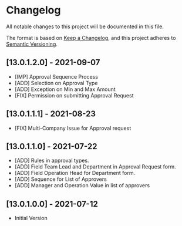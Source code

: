 # Changelog

All notable changes to this project will be documented in this file.

The format is based on [Keep a Changelog](https://keepachangelog.com/en/1.0.0/),
and this project adheres to [Semantic Versioning](https://semver.org/spec/v2.0.0.html).

## [13.0.1.2.0] - 2021-09-07

- [IMP] Approval Sequence Process
- [ADD] Selection on Approval Type
- [ADD] Exception on Min and Max Amount
- [FIX] Permission on submitting Approval Request

## [13.0.1.1.1] - 2021-08-23

- [FIX] Multi-Company Issue for Approval request

## [13.0.1.1.0] - 2021-07-22

- [ADD] Rules in approval types.
- [ADD] Field Team Lead and Department in Approval Request form.
- [ADD] Field Operation Head for Department form.
- [ADD] Sequence for List of Approvers
- [ADD] Manager and Operation Value in list of approvers

## [13.0.1.0.0] - 2021-07-12

- Initial Version
